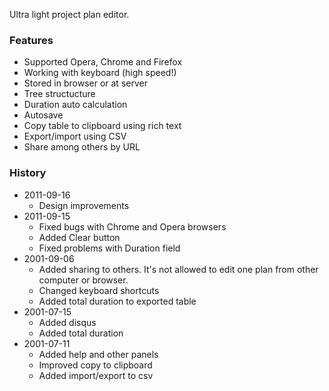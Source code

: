 Ultra light project plan editor. 

### Features

* Supported Opera, Chrome and Firefox
* Working with keyboard (high speed!)
* Stored in browser or at server
* Tree structucture
* Duration auto calculation 
* Autosave
* Copy table to clipboard using rich text
* Export/import using CSV
* Share among others by URL

### History

* 2011-09-16
    * Design improvements
* 2011-09-15
    * Fixed bugs with Chrome and Opera browsers
    * Added Clear button
    * Fixed problems with Duration field
* 2001-09-06 
    * Added sharing to others. It's not allowed to edit one plan from other computer or browser.
    * Changed keyboard shortcuts
    * Added total duration to exported table
* 2001-07-15 
    * Added disqus
    * Added total duration
* 2001-07-11 
    * Added help and other panels
    * Improved copy to clipboard
    * Added import/export to csv
                    
                
